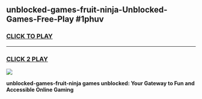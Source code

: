 
## unblocked-games-fruit-ninja-Unblocked-Games-Free-Play #1phuv
<h3>
<a href="https://us.freeplayer.one?title=unblocked-games-fruit-ninja&ref=9M">CLICK TO PLAY</a></h3>
<hr>

<h3>
<a href="https://us.freeplayer.one?title=unblocked-games-fruit-ninja&ref=9M">CLICK 2 PLAY</a>
  
</h3>

<a href="https://us.freeplayer.one?title=unblocked-games-fruit-ninja&ref=9M"><img src="https://clearcache.store/games.png"></a>


**unblocked-games-fruit-ninja games unblocked: Your Gateway to Fun and Accessible Online Gaming**
